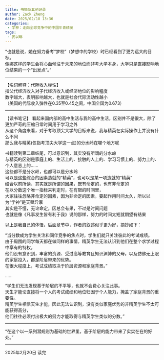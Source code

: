 ```yaml
---
title: 书摘及其他记录
author: Zack Zheng
date: 2025/02/18 13:36
categories:
 - 学神：走向全球竞争中的中国年青精英
tags:
 - 姜以琳
---
```



“也就是说，她在努力备考“梦校”（梦想中的学校）时已经看到了更为远大的目标。     
像娜这样的学生会将心血倾注于未来的地位而非考大学本身，大学只是直接影响地位结果的一个“出发点”。”    


--------------------------

【名词解释：代际收入弹性】      
指父代经济收入对子代经济收入或经济地位的影响程度     
数字越大，表明影响越大，也就是社会代际流动性越小   
（美国的代际收入弹性在0.35至0.45之间，中国全国为0.673）   


--------------------------

【读书笔记】
看起来国内部的高中生活与我的高中生活，区别并不是很大，除了更加严苛的压缩日常时间用于学习之外    
从这个角度来看，对于考取顶尖大学的目标来说，我与精英在实际操作上并没有什么不同      
那么我与精英(仅指考顶尖大学这一点)的分水岭在哪个地方呢    

书籍读到第二章结尾，可以意识到，其实没有所谓的分水岭    
与精英的区别是家庭上的、生活上的、接触的人上的、学习习惯上的、努力上的、个人意志上的......     
这些都不是分水岭，也都可以是分水岭     
可以是这些综合的因素造就的“精英”，也可以是某一项造就的“精英”     
结合以前所读，其实就是所谓的因果，既有命定的，也有非命定的      
在以分数这个唯一指标来判定时，在有限的时间里，      
大家往往忽略非命定的因素，因为非命定的因素，要起作用时间太久，所以以为“学神”是天赋异禀     
其实是不懂，无论命定，因总会有果，不过是时间问题       
也就是像《凡事发生皆有利于我》说的那样，努力的时间太短就期望有结果          


以上是我自己的体悟，后面章节中，作者的叙述似乎更为好，摘抄如下：       


“当分数成为学生关注和同伴竞争的焦点时，学生们就只关注彼此的考试成绩。     
由于周围的同学每天都在做同样的事情，精英学生无法认识到他们在整个求学过程中享有的特权。       
他们没有意识到，丰富的资源、受过高等教育且知识渊博的父母，以及仿佛无上限的家庭投入，都是阶层带来的优势。      
在很大程度上，考试成绩取决于阶层资源和家庭背景。”     

......   

“学生们无法发现基于阶层的不平等，也就不会费心关注此事。      
天生才能论直接将一个人的考试成绩和地位归因于个人能力，掩盖了家庭背景的重要性。      
精英学生相信天生才能，因此无法认识到，没有类似家庭优势的非精英学生不太可能获得高分，    
他们往往必须付出极大的努力才能取得与精英学生类似的分数。”     

---------------------------

“在这个以一系列潜规则为基础的世界里，基于阶层的能力带来了实实在在的好处。”     

---------------------------


2025年2月20日 读完
